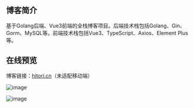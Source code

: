 ## 博客简介

基于Golang后端、Vue3前端的全栈博客项目。后端技术栈包括Golang、Gin、Gorm、MySQL等。前端技术栈包括Vue3、TypeScript、Axios、Element Plus等。

## 在线预览

博客链接：[hitori.cn](www.hitori.cn)（未适配移动端）

![image](https://github.com/blockcheDev/blog-web/assets/89156012/afb8b63b-88c9-423a-abfd-27b5a590a7b1)

![image](https://github.com/blockcheDev/blog-web/assets/89156012/2961969d-f0a8-412b-b177-12b3659126ea)

